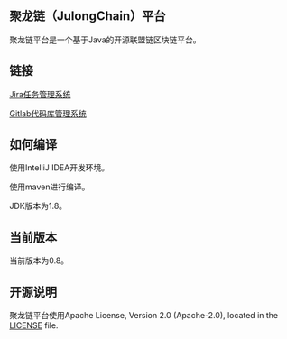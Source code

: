 ## 聚龙链（JulongChain）平台
聚龙链平台是一个基于Java的开源联盟链区块链平台。


## 链接
[Jira任务管理系统](http://jira.bcia.net.cn:8082/)

[Gitlab代码库管理系统](http://gitlab.bcia.net.cn:6060/)

## 如何编译
使用IntelliJ IDEA开发环境。

使用maven进行编译。

JDK版本为1.8。

## 当前版本
当前版本为0.8。

## 开源说明 <a name="license"></a>

聚龙链平台使用Apache License, Version 2.0 (Apache-2.0), located in the [LICENSE](LICENSE) file.